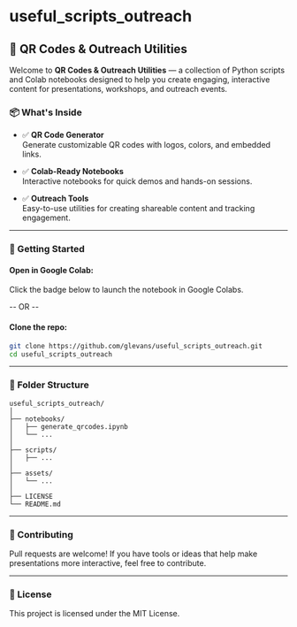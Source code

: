 # useful_scripts_outreach

## 🎯 QR Codes & Outreach Utilities

Welcome to **QR Codes & Outreach Utilities** — a collection of Python scripts and Colab notebooks designed to help you create engaging, interactive content for presentations, workshops, and outreach events.

### 📦 What's Inside

- ✅ **QR Code Generator**  
  Generate customizable QR codes with logos, colors, and embedded links.

- ✅ **Colab-Ready Notebooks**  
  Interactive notebooks for quick demos and hands-on sessions.

- ✅ **Outreach Tools**  
  Easy-to-use utilities for creating shareable content and tracking engagement.

---

### 🚀 Getting Started

#### Open in Google Colab:

Click the badge below to launch the notebook in Google Colabs.

-- OR --

#### Clone the repo:

```bash
git clone https://github.com/glevans/useful_scripts_outreach.git
cd useful_scripts_outreach
```

---

### 📁 Folder Structure

```
useful_scripts_outreach/
│
├── notebooks/
│   ├── generate_qrcodes.ipynb
│   └── ...
│
├── scripts/
│   ├── ...
│
├── assets/
│   └── ...
│
├── LICENSE
└── README.md
```

---

### 📣 Contributing

Pull requests are welcome! If you have tools or ideas that help make presentations more interactive, feel free to contribute.

---

### 📜 License

This project is licensed under the MIT License.

